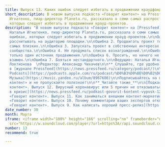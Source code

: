 ```yaml
---
title: Выпуск 13. Каких ошибок следует избегать в продвижении краудфандинговых проектов
short_description: В новом выпуске подкаста «Говорит контент» на Pressfeed Наталья
  Игнатенко, пиар-директор Planeta.ru, рассказала о семи самых распространенных ошибках,
  которых следует избегать в продвижении крауд-проектов.
description: "В новом выпуске подкаста «Говорит контент» на [Pressfeed](https://pressfeed.ru/?utm_source=news&utm_medium=intro&utm_campaign=lead&utm_content=podkast-govorit-kontent-vypusk-13-kakix-oshibok-sleduet-izbegat-v-prodvizhenii-kraudfandingovyx-proektov)
  Наталья Игнатенко, пиар-директор Planeta.ru, рассказала о семи самых распространенных
  ошибках, которых следует избегать в продвижении крауд-проектов.\n\nОшибка 1. Слишком
  рассчитывать на аудиторию площадки.\n\nОшибка 2. Продвигать проект только на аудиторию
  самых близких.\n\nОшибка 3. Запускать проект в собственных интересах, а не в интересах
  сообщества.\n\nОшибка 4. Не продумать список вознаграждений.\n\nОшибка 5. Использовать
  только один источник продвижения.\n\nОшибка 6. Просить, но ничего не предлагать
  взамен.\n\nОшибка 7. Бояться нестандартного.\n\nВедущие: Наталья Игнатенко, Елена
  Локтионова  \nРедактор: Александр Чихачев\n\n**_Слушайте, где удобно:_**\n\nЗдесь,
  в [журнале Pressfeed](https://news.pressfeed.ru/category/podcast/)\n\n[SoundCloud](https://soundcloud.com/pressfeed)\n\n[Apple
  Podcasts](https://podcasts.apple.com/ru/podcast/%D0%B3%D0%BE%D0%B2%D0%BE%D1%80%D0%B8%D1%82-%D0%BA%D0%BE%D0%BD%D1%82%D0%B5%D0%BD%D1%82/id1482575931)\n\n[ВКонтакте](https://vk.com/podcasts-92086117)\n\n[Яндекс
  Музыка](https://music.yandex.ru/album/8967686)\n\nПодписывайтесь на подкаст «Говорит
  контент» и не пропускайте полезное!\n\n**_Читайте также_**\n\n[Подкаст «Говорит
  контент». Выпуск 12. Вирусный коронавирус или 5 причин не отказываться от коммуникаций
  в кризис](https://news.pressfeed.ru/podkast-govorit-kontent-vypusk-12-virusnyj-koronavirus-ili-5-prichin-ne-otkazyvatsya-ot-kommunikacij-v-krizis/)\n\n[Подкаст
  «Говорит контент». Выпуск 11. Как заниматься внешним контент-маркетингом](https://news.pressfeed.ru/podkast-govorit-kontent-vypusk-11-kak-zanimatsya-vneshnim-kontent-marketingom/)\n\n[Подкаст
  «Говорит контент». Выпуск 10. Почему комментарии ваших экспертов отклоняют журналисты](https://news.pressfeed.ru/podkast-govorit-kontent-vypusk-10-pochemu-kommentarii-vashix-ekspertov-otklonyayut-zhurnalisty/)\n\n[Подкаст
  «Говорит контент». Выпуск 9. Как написать хороший пресс-релиз](https://news.pressfeed.ru/podkast-govorit-kontent-vypusk-9-kak-napisat-xoroshij-press-reliz/)"
date_number: 30
month: Марта
iframe: <iframe width="100%" height="166" scrolling="no" frameborder="no" allow="autoplay"
  src="https://w.soundcloud.com/player/?url=https%3A//api.soundcloud.com/tracks/786686053&color=%23ff5500&auto_play=false&hide_related=false&show_comments=true&show_user=true&show_reposts=false&show_teaser=true"></iframe>
number: 13
recommend: true

---
```

